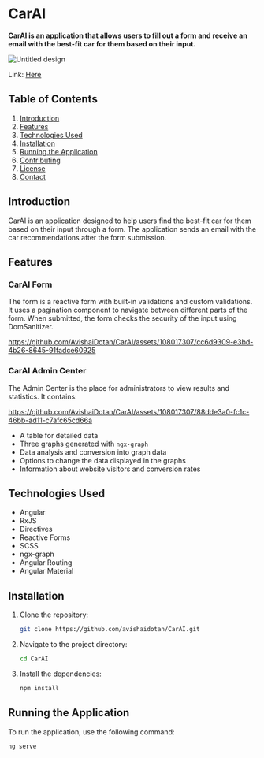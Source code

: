 # CarAI

**CarAI is an application that allows users to fill out a form and receive an email with the best-fit car for them based on their input.**


![Untitled design](https://github.com/AvishaiDotan/CarAI/assets/108017307/3acdbe60-aa59-4eb2-8f0c-398403be1440)

Link: [Here]([https://your-deployment-link.com](https://avishaidotan.github.io/CarAI/CarAI/))


## Table of Contents
1. [Introduction](#introduction)
2. [Features](#features)
3. [Technologies Used](#technologies-used)
4. [Installation](#installation)
5. [Running the Application](#running-the-application)
6. [Contributing](#contributing)
7. [License](#license)
8. [Contact](#contact)

## Introduction
CarAI is an application designed to help users find the best-fit car for them based on their input through a form. The application sends an email with the car recommendations after the form submission.

## Features

### CarAI Form
The form is a reactive form with built-in validations and custom validations. It uses a pagination component to navigate between different parts of the form. When submitted, the form checks the security of the input using DomSanitizer.


https://github.com/AvishaiDotan/CarAI/assets/108017307/cc6d9309-e3bd-4b26-8645-91fadce60925

### CarAI Admin Center
The Admin Center is the place for administrators to view results and statistics. It contains:


https://github.com/AvishaiDotan/CarAI/assets/108017307/88dde3a0-fc1c-46bb-ad11-c7afc65cd66a


- A table for detailed data
- Three graphs generated with `ngx-graph`
- Data analysis and conversion into graph data
- Options to change the data displayed in the graphs
- Information about website visitors and conversion rates

## Technologies Used
- Angular
- RxJS
- Directives
- Reactive Forms
- SCSS
- ngx-graph
- Angular Routing
- Angular Material

## Installation
1. Clone the repository:
    ```bash
    git clone https://github.com/avishaidotan/CarAI.git
    ```
2. Navigate to the project directory:
    ```bash
    cd CarAI
    ```
3. Install the dependencies:
    ```bash
    npm install
    ```

## Running the Application
To run the application, use the following command:
```bash
ng serve
